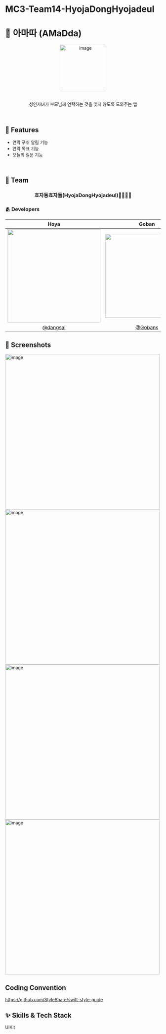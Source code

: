 # MC3-Team14-HyojaDongHyojadeul

# 📱 아마따 (AMaDda)

<div align="center">

<img width="150" height="150" alt="image" src="https://user-images.githubusercontent.com/56781342/183575958-20f965d3-4008-490e-b63a-cd80183c127a.png">


<br/>
<br/>

성인자녀가 부모님께 연락하는 것을 잊지 않도록 도와주는 앱


</div>

<br/>

## 📌 Features
- 연락 푸쉬 알림 기능
- 연락 목표 기능
- 오늘의 질문 기능

<br/>

## 👥 Team

<div align="center">

### 효자동효자들(HyojaDongHyojadeul)👨‍👩‍👧‍👦

</div>

### 🫂 Developers

|Hoya|Goban|Id|Raymond|Oz|
|:-:|:-:|:-:|:-:|:-:|
|<img src="https://github.com/dangsal.png" width="300">|<img src="https://github.com/Gobans.png" width="270">|<img src="https://github.com/seongmin221.png" width="250">|<img src="https://github.com/SH0123.png" width="300">|<img src="https://github.com/glitterer.png" width="290">|
|[@dangsal](https://github.com/dangsal)|[@Gobans](https://github.com/Gobans)|[@seongmin221](https://github.com/seongmin221)|[@SH0123](https://github.com/SH0123)|[@glitterer](https://github.com/glitterer)|

## 🌃 Screenshots

<div display="flex">
<img height="500" alt="image" src="https://user-images.githubusercontent.com/56781342/183576866-8e119077-6af8-4ecf-8cce-5dd7183987a8.png"> <img height="500" alt="image" src="https://user-images.githubusercontent.com/56781342/183576879-eaa6c7e3-2fc0-4bac-80dd-5f75e8bc0743.png"> <img height="500" alt="image" src="https://user-images.githubusercontent.com/56781342/183576891-58e43203-63f3-4095-98e1-06677a380be7.png"> <img height="500" alt="image" src="https://user-images.githubusercontent.com/56781342/183576900-c09c443d-7ab7-4047-901b-b100b370f248.png">
</div>

## Coding Convention

https://github.com/StyleShare/swift-style-guide

## ✨ Skills & Tech Stack
UIKit
